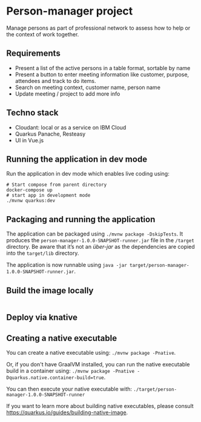 # Person-manager project

Manage persons as part of professional network to assess how to help or the context of work together.

## Requirements

* Present a list of the active persons in a table format, sortable by name
* Present a button to enter meeting information like customer, purpose, attendees and track to do items.
* Search on meeting context, customer name, person name
* Update meeting / project to add more info

## Techno stack

* Cloudant: local or as a service on IBM Cloud
* Quarkus Panache, Resteasy
* UI in Vue.js


## Running the application in dev mode

Run the application in dev mode which enables live coding using:

```
# Start compose from parent directory
docker-compose up
# start app in development mode
./mvnw quarkus:dev
```

## Packaging and running the application

The application can be packaged using `./mvnw package -DskipTests`.
It produces the `person-manager-1.0.0-SNAPSHOT-runner.jar` file in the `/target` directory.
Be aware that it’s not an _über-jar_ as the dependencies are copied into the `target/lib` directory.

The application is now runnable using `java -jar target/person-manager-1.0.0-SNAPSHOT-runner.jar`.

## Build the image locally

```

```

## Deploy via knative

## Creating a native executable

You can create a native executable using: `./mvnw package -Pnative`.

Or, if you don't have GraalVM installed, you can run the native executable build in a container using: `./mvnw package -Pnative -Dquarkus.native.container-build=true`.

You can then execute your native executable with: `./target/person-manager-1.0.0-SNAPSHOT-runner`

If you want to learn more about building native executables, please consult https://quarkus.io/guides/building-native-image.